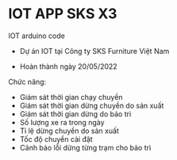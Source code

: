 # IOT APP SKS X3
IOT arduino code
- Dự án IOT tại Công ty SKS Furniture Việt Nam
+ Hoàn thành ngày 20/05/2022

Chức năng:
- Giám sát thời gian chạy chuyền
- Giám sát thời gian dừng chuyền do sản xuất
- Giám sát thời gian dừng do bảo trì
- Số lượng xe ra trong ngày
- Tỉ lệ dừng chuyền do sản xuất
- Tốc độ chuyền cài đặt
- Cảnh báo lỗi dừng từng trạm cho bảo trì
